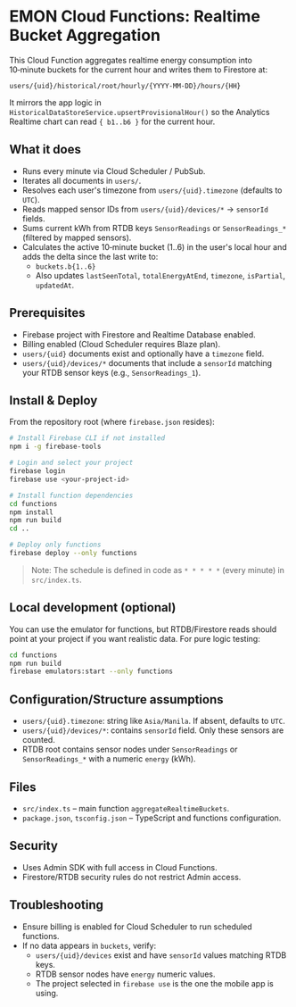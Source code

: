 # EMON Cloud Functions: Realtime Bucket Aggregation

This Cloud Function aggregates realtime energy consumption into 10‑minute buckets for the current hour and writes them to Firestore at:

```
users/{uid}/historical/root/hourly/{YYYY-MM-DD}/hours/{HH}
```

It mirrors the app logic in `HistoricalDataStoreService.upsertProvisionalHour()` so the Analytics Realtime chart can read `{ b1..b6 }` for the current hour.

## What it does

- Runs every minute via Cloud Scheduler / PubSub.
- Iterates all documents in `users/`.
- Resolves each user's timezone from `users/{uid}.timezone` (defaults to `UTC`).
- Reads mapped sensor IDs from `users/{uid}/devices/*` → `sensorId` fields.
- Sums current kWh from RTDB keys `SensorReadings` or `SensorReadings_*` (filtered by mapped sensors).
- Calculates the active 10‑minute bucket (1..6) in the user's local hour and adds the delta since the last write to:
  - `buckets.b{1..6}`
  - Also updates `lastSeenTotal`, `totalEnergyAtEnd`, `timezone`, `isPartial`, `updatedAt`.

## Prerequisites

- Firebase project with Firestore and Realtime Database enabled.
- Billing enabled (Cloud Scheduler requires Blaze plan).
- `users/{uid}` documents exist and optionally have a `timezone` field.
- `users/{uid}/devices/*` documents that include a `sensorId` matching your RTDB sensor keys (e.g., `SensorReadings_1`).

## Install & Deploy

From the repository root (where `firebase.json` resides):

```bash
# Install Firebase CLI if not installed
npm i -g firebase-tools

# Login and select your project
firebase login
firebase use <your-project-id>

# Install function dependencies
cd functions
npm install
npm run build
cd ..

# Deploy only functions
firebase deploy --only functions
```

> Note: The schedule is defined in code as `* * * * *` (every minute) in `src/index.ts`.

## Local development (optional)

You can use the emulator for functions, but RTDB/Firestore reads should point at your project if you want realistic data. For pure logic testing:

```bash
cd functions
npm run build
firebase emulators:start --only functions
```

## Configuration/Structure assumptions

- `users/{uid}.timezone`: string like `Asia/Manila`. If absent, defaults to `UTC`.
- `users/{uid}/devices/*`: contains `sensorId` field. Only these sensors are counted.
- RTDB root contains sensor nodes under `SensorReadings` or `SensorReadings_*` with a numeric `energy` (kWh).

## Files

- `src/index.ts` – main function `aggregateRealtimeBuckets`.
- `package.json`, `tsconfig.json` – TypeScript and functions configuration.

## Security

- Uses Admin SDK with full access in Cloud Functions.
- Firestore/RTDB security rules do not restrict Admin access.

## Troubleshooting

- Ensure billing is enabled for Cloud Scheduler to run scheduled functions.
- If no data appears in `buckets`, verify:
  - `users/{uid}/devices` exist and have `sensorId` values matching RTDB keys.
  - RTDB sensor nodes have `energy` numeric values.
  - The project selected in `firebase use` is the one the mobile app is using.
